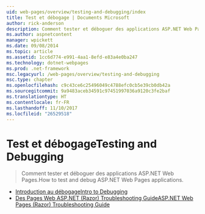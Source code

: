 ```yaml
---
uid: web-pages/overview/testing-and-debugging/index
title: Test et débogage | Documents Microsoft
author: rick-anderson
description: Comment tester et déboguer des applications ASP.NET Web Pages.
ms.author: aspnetcontent
manager: wpickett
ms.date: 09/08/2014
ms.topic: article
ms.assetid: 1cc6d774-e991-4aa1-8efd-e83a4e0ba247
ms.technology: dotnet-webpages
ms.prod: .net-framework
msc.legacyurl: /web-pages/overview/testing-and-debugging
msc.type: chapter
ms.openlocfilehash: c9c43ce6c25496049c4788efc0cb5e39cb0db42a
ms.sourcegitcommit: 9a9483aceb34591c97451997036a9120c3fe2baf
ms.translationtype: HT
ms.contentlocale: fr-FR
ms.lasthandoff: 11/10/2017
ms.locfileid: "26529518"
---
```

<a name="testing-and-debugging"></a><span data-ttu-id="36c71-103">Test et débogage</span><span class="sxs-lookup"><span data-stu-id="36c71-103">Testing and Debugging</span></span>
====================
> <span data-ttu-id="36c71-104">Comment tester et déboguer des applications ASP.NET Web Pages.</span><span class="sxs-lookup"><span data-stu-id="36c71-104">How to test and debug ASP.NET Web Pages applications.</span></span>


- [<span data-ttu-id="36c71-105">Introduction au débogage</span><span class="sxs-lookup"><span data-stu-id="36c71-105">Intro to Debugging</span></span>](introduction-to-debugging.md)
- [<span data-ttu-id="36c71-106">Des Pages Web ASP.NET (Razor) Troubleshooting Guide</span><span class="sxs-lookup"><span data-stu-id="36c71-106">ASP.NET Web Pages (Razor) Troubleshooting Guide</span></span>](aspnet-web-pages-razor-troubleshooting-guide.md)
